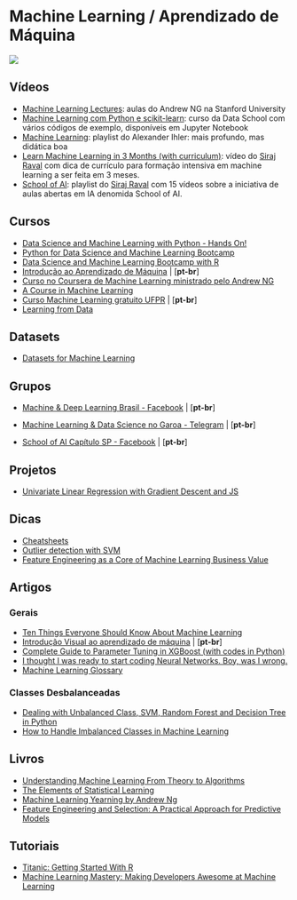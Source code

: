 # Machine Learning /  Aprendizado de Máquina

![](https://media.giphy.com/media/4TtTVTmBoXp8txRU0C/giphy.gif)

## Vídeos

- [Machine Learning Lectures](https://www.youtube.com/watch?v=UzxYlbK2c7E&list=PLJ_CMbwA6bT-n1W0mgOlYwccZ-j6gBXqE): aulas do Andrew NG na Stanford University
- [Machine Learning com Python e scikit-learn](https://www.youtube.com/watch?v=elojMnjn4kk&list=PL5-da3qGB5ICeMbQuqbbCOQWcS6OYBr5A): curso da Data School com vários códigos de exemplo, disponíveis em Jupyter Notebook
- [Machine Learning](https://www.youtube.com/playlist?list=PLaXDtXvwY-oDvedS3f4HW0b4KxqpJ_imw): playlist do Alexander Ihler: mais profundo, mas didática boa
- [Learn Machine Learning in 3 Months (with curriculum)](https://www.youtube.com/watch?v=Cr6VqTRO1v0): vídeo do [Siraj Raval](https://www.youtube.com/channel/UCWN3xxRkmTPmbKwht9FuE5A) com dica de currículo para formação intensiva em machine learning a ser feita em 3 meses.
- [School of AI](https://www.youtube.com/watch?v=ARy91XqIWpk&list=PL2-dafEMk2A4kRa2qZWxSTAXE7Q0k4qjF): playlist do [Siraj Raval](https://www.youtube.com/channel/UCWN3xxRkmTPmbKwht9FuE5A) com 15 vídeos sobre a iniciativa de aulas abertas em IA denomida School of AI.

## Cursos

- [Data Science and Machine Learning with Python - Hands On!](https://www.udemy.com/data-science-and-machine-learning-with-python-hands-on/)
- [Python for Data Science and Machine Learning Bootcamp](https://www.udemy.com/python-for-data-science-and-machine-learning-bootcamp/)
- [Data Science and Machine Learning Bootcamp with R](https://www.udemy.com/data-science-and-machine-learning-bootcamp-with-r/)
- [Introdução ao Aprendizado de Máquina](https://br.udacity.com/course/intro-to-machine-learning--ud120/) | [**pt-br**]
- [Curso no Coursera de Machine Learning ministrado pelo Andrew NG](https://pt.coursera.org/learn/machine-learning)
- [A Course in Machine Learning](http://ciml.info/)
- [Curso Machine Learning gratuito UFPR](http://cursos.leg.ufpr.br/ML4all/1parte/) | [**pt-br**]
- [Learning from Data](https://work.caltech.edu/telecourse.html)


## Datasets

- [Datasets for Machine Learning](https://docs.google.com/spreadsheets/d/1AQvZ7-Kg0lSZtG1wlgbIsrm90HaTZrJGQMz-uKRRlFw/edit#gid=0)

## Grupos

- [Machine & Deep Learning Brasil - Facebook](https://www.facebook.com/groups/machinedeeplearningbrasil/) | [**pt-br**]

- [Machine Learning & Data Science no Garoa - Telegram](https://t.me/dsmlbr) | [**pt-br**]

- [School of AI Capítulo SP - Facebook](https://www.facebook.com/groups/spschoolofai/) | [**pt-br**]
 

## Projetos

- [Univariate Linear Regression with Gradient Descent and JS](https://github.com/javascript-machine-learning/univariate-linear-regression-gradient-descent-javascript)

## Dicas

- [Cheatsheets](https://stanford.edu/~shervine/teaching/cs-229.html)
- [Outlier detection with SVM](https://machinelearningphd.com/outlier-detection-svm/)
- [Feature Engineering as a Core of Machine Learning Business Value](https://indatalabs.com/blog/data-science/feature-engineering-machine-learning-value#Tmcyp1TsPOMhGCBq.99)


## Artigos

### Gerais

 - [Ten Things Everyone Should Know About Machine Learning](https://www.forbes.com/sites/quora/2017/09/06/ten-things-everyone-should-know-about-machine-learning/#1f1ae48a4e9e)
 - [Introdução Visual ao aprendizado de máquina](http://www.r2d3.us/uma-introducao-visual-ao-aprendizado-de-maquina-1/) | [**pt-br**]
 - [Complete Guide to Parameter Tuning in XGBoost (with codes in Python)](https://www.analyticsvidhya.com/blog/2016/03/complete-guide-parameter-tuning-xgboost-with-codes-python/)
 - [I thought I was ready to start coding Neural Networks. Boy, was I wrong.](https://www.linkedin.com/pulse/i-thought-ready-start-coding-neural-networks-boy-wrong-tim-g%C3%BClke/?trackingId=U8FeIMV3JkhPqefE8iU2gQ%3D%3D&lipi=urn%3Ali%3Apage%3Ad_flagship3_feed%3BUD4Qv5VUShmFJpTbtzvOfA%3D%3D&licu=urn%3Ali%3Acontrol%3Ad_flagship3_feed-object)
 - [Machine Learning Glossary](https://developers.google.com/machine-learning/glossary/)

### Classes Desbalanceadas

 - [Dealing with Unbalanced Class, SVM, Random Forest and Decision Tree in Python](http://bigdata-madesimple.com/dealing-with-unbalanced-class-svm-random-forest-and-decision-tree-in-python/)
 - [How to Handle Imbalanced Classes in Machine Learning](https://elitedatascience.com/imbalanced-classes)

## Livros

 - [Understanding Machine Learning From Theory to Algorithms](http://www.cs.huji.ac.il/~shais/UnderstandingMachineLearning/understanding-machine-learning-theory-algorithms.pdf)
 - [The Elements of Statistical Learning](http://web.stanford.edu/~hastie/ElemStatLearn/printings/ESLII_print12.pdf)
 - [Machine Learning Yearning by Andrew Ng](https://gallery.mailchimp.com/dc3a7ef4d750c0abfc19202a3/files/5dd91615-3b3f-4f5d-bbfb-4ebd8608d330/Ng_MLY01_13.pdf)
 - [Feature Engineering and Selection: A Practical Approach for Predictive Models](https://bookdown.org/max/FES/)

## Tutoriais

  - [Titanic: Getting Started With R](http://trevorstephens.com/kaggle-titanic-tutorial/getting-started-with-r/)
  - [Machine Learning Mastery: Making Developers Awesome at Machine Learning](https://machinelearningmastery.com/start-here/)
